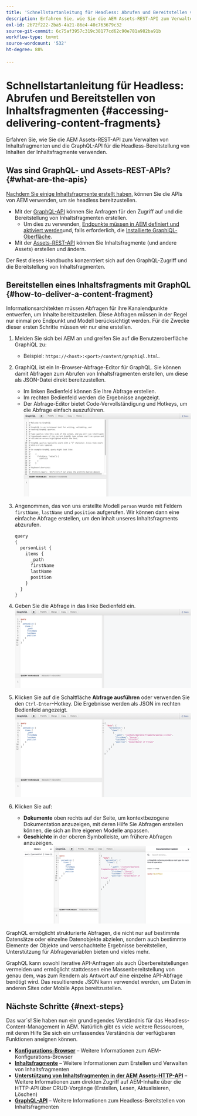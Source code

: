 ```yaml
---
title: 'Schnellstartanleitung für Headless: Abrufen und Bereitstellen von Inhaltsfragmenten'
description: Erfahren Sie, wie Sie die AEM Assets-REST-API zum Verwalten von Inhaltsfragmenten und die GraphQL-API für die Headless-Bereitstellung von Inhalten der Inhaltsfragmente verwenden.
exl-id: 2b72f222-2ba5-4a21-86e4-40c763679c32
source-git-commit: 6c75af3957c319c38177cd62c90e781a982ba91b
workflow-type: tm+mt
source-wordcount: '532'
ht-degree: 88%

---
```


# Schnellstartanleitung für Headless: Abrufen und Bereitstellen von Inhaltsfragmenten {#accessing-delivering-content-fragments}

Erfahren Sie, wie Sie die AEM Assets-REST-API zum Verwalten von Inhaltsfragmenten und die GraphQL-API für die Headless-Bereitstellung von Inhalten der Inhaltsfragmente verwenden.

## Was sind GraphQL- und Assets-REST-APIs? {#what-are-the-apis}

[Nachdem Sie einige Inhaltsfragmente erstellt haben,](create-content-fragment.md) können Sie die APIs von AEM verwenden, um sie headless bereitzustellen.

* Mit der [GraphQL-API](/help/assets/content-fragments/graphql-api-content-fragments.md) können Sie Anfragen für den Zugriff auf und die Bereitstellung von Inhaltsfragmenten erstellen.
   * Um dies zu verwenden, [Endpunkte müssen in AEM definiert und aktiviert werden](/help/assets/content-fragments/graphql-api-content-fragments.md#enabling-graphql-endpoint)und, falls erforderlich, die [Installierte GraphiQL-Oberfläche](/help/assets/content-fragments/graphql-api-content-fragments.md#installing-graphiql-interface).
* Mit der [Assets-REST-API](/help/assets/assets-api-content-fragments.md) können Sie Inhaltsfragmente (und andere Assets) erstellen und ändern.

Der Rest dieses Handbuchs konzentriert sich auf den GraphQL-Zugriff und die Bereitstellung von Inhaltsfragmenten.

## Bereitstellen eines Inhaltsfragments mit GraphQL {#how-to-deliver-a-content-fragment}

Informationsarchitekten müssen Abfragen für ihre Kanalendpunkte entwerfen, um Inhalte bereitzustellen. Diese Abfragen müssen in der Regel nur einmal pro Endpunkt und Modell berücksichtigt werden. Für die Zwecke dieser ersten Schritte müssen wir nur eine erstellen.

1. Melden Sie sich bei AEM an und greifen Sie auf die Benutzeroberfläche GraphiQL zu:
   * Beispiel: `https://<host>:<port>/content/graphiql.html`.

1. GraphiQL ist ein In-Browser-Abfrage-Editor für GraphQL. Sie können damit Abfragen zum Abrufen von Inhaltsfragmenten erstellen, um diese als JSON-Datei direkt bereitzustellen.
   * Im linken Bedienfeld können Sie Ihre Abfrage erstellen.
   * Im rechten Bedienfeld werden die Ergebnisse angezeigt.
   * Der Abfrage-Editor bietet Code-Vervollständigung und Hotkeys, um die Abfrage einfach auszuführen.
      ![GraphiQL-Editor](../assets/graphiql.png)

1. Angenommen, das von uns erstellte Modell `person` wurde mit Feldern `firstName`, `lastName` und `position` aufgerufen. Wir können dann eine einfache Abfrage erstellen, um den Inhalt unseres Inhaltsfragments abzurufen.

   ```text
   query 
   {
     personList {
       items {
         _path
         firstName
         lastName
         position
       }
     }
   }
   ```

1. Geben Sie die Abfrage in das linke Bedienfeld ein.
   ![GraphiQL-Abfrage](../assets/graphiql-query.png)

1. Klicken Sie auf die Schaltfläche **Abfrage ausführen** oder verwenden Sie den `Ctrl-Enter`-Hotkey. Die Ergebnisse werden als JSON im rechten Bedienfeld angezeigt.
   ![GraphiQL-Ergebnisse](../assets/graphiql-results.png)

1. Klicken Sie auf:
   * **Dokumente** oben rechts auf der Seite, um kontextbezogene Dokumentation anzuzeigen, mit deren Hilfe Sie Abfragen erstellen können, die sich an Ihre eigenen Modelle anpassen.
   * **Geschichte** in der oberen Symbolleiste, um frühere Abfragen anzuzeigen.
      ![GraphiQL-Dokumentation](../assets/graphiql-documentation.png)

GraphQL ermöglicht strukturierte Abfragen, die nicht nur auf bestimmte Datensätze oder einzelne Datenobjekte abzielen, sondern auch bestimmte Elemente der Objekte und verschachtelte Ergebnisse bereitstellen, Unterstützung für Abfragevariablen bieten und vieles mehr.

GraphQL kann sowohl iterative API-Anfragen als auch Überbereitstellungen vermeiden und ermöglicht stattdessen eine Massenbereitstellung von genau dem, was zum Rendern als Antwort auf eine einzelne API-Abfrage benötigt wird. Das resultierende JSON kann verwendet werden, um Daten in anderen Sites oder Mobile Apps bereitzustellen.

## Nächste Schritte {#next-steps}

Das war´s! Sie haben nun ein grundlegendes Verständnis für das Headless-Content-Management in AEM. Natürlich gibt es viele weitere Ressourcen, mit deren Hilfe Sie sich ein umfassendes Verständnis der verfügbaren Funktionen aneignen können.

* **[Konfigurations-Browser](create-configuration.md)** – Weitere Informationen zum AEM-Konfigurations-Browser
* **[Inhaltsfragmente](/help/assets/content-fragments/content-fragments.md)** – Weitere Informationen zum Erstellen und Verwalten von Inhaltsfragmenten
* **[Unterstützung von Inhaltsfragmenten in der AEM Assets-HTTP-API](/help/assets/assets-api-content-fragments.md)** – Weitere Informationen zum direkten Zugriff auf AEM-Inhalte über die HTTP-API über CRUD-Vorgänge (Erstellen, Lesen, Aktualisieren, Löschen)
* **[GraphQL-API](/help/assets/content-fragments/graphql-api-content-fragments.md)** – Weitere Informationen zum Headless-Bereitstellen von Inhaltsfragmenten
